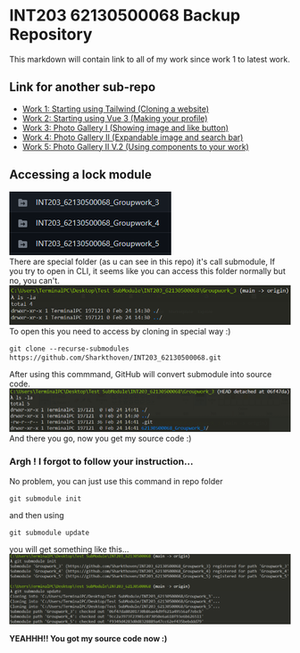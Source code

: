 # INT203 62130500068 Backup Repository
This markdown will contain link to all of my work since work 1 to latest work.
## Link for another sub-repo
* [Work 1: Starting using Tailwind (Cloning a website)](https://github.com/Sharkthoven/INT203_62130500068/tree/main/62130500068_Groupwork_1)
* [Work 2: Starting using Vue 3 (Making your profile)](https://github.com/Sharkthoven/INT203_62130500068/tree/main/62130500068_Groupwork_2)
* [Work 3: Photo Gallery I (Showing image and like button)](https://github.com/Sharkthoven/INT203_62130500068_Groupwork_3)
* [Work 4: Photo Gallery II (Expandable image and search bar)](https://github.com/Sharkthoven/INT203_62130500068_Groupwork_4)
* [Work 5: Photo Gallery II V.2 (Using components to your work)](https://github.com/Sharkthoven/INT203_62130500068_Groupwork_5)

## Accessing a lock module
![Special folder](./images/special_folder.png)       
There are special folder (as u can see in this repo) it's call submodule, If you try to open in CLI, it seems like you can access this folder normally but no, you can't. 
![no_file](./images/no_file.png)
To open this you need to access by cloning in special way :)
```
git clone --recurse-submodules https://github.com/Sharkthoven/INT203_62130500068.git
```
After using this commmand, GitHub will convert submodule into source code.
![file_found](./images/file_found.png)
And there you go, now you get my source code :)

### Argh ! I forgot to follow your instruction...
No problem, you can just use this command in repo folder
```
git submodule init
```
and then using 
```
git submodule update
```
you will get something like this...
![alternative](./images/alternative.png)

**YEAHHH!! You got my source code now :)**
